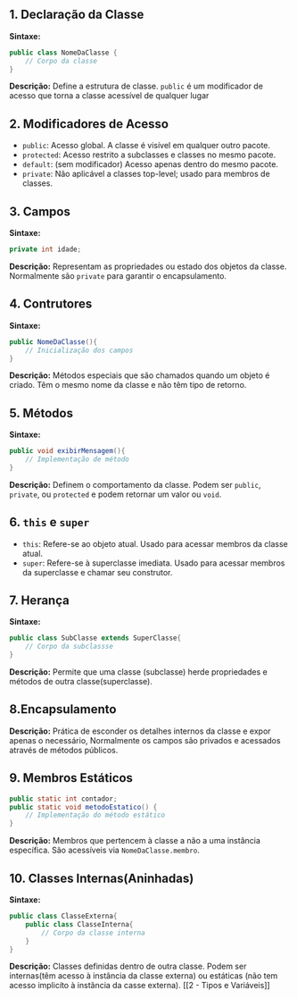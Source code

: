 
## 1. Declaração da Classe
**Sintaxe:**
```java
public class NomeDaClasse {
    // Corpo da classe
}
``` 
**Descrição:** Define a estrutura de classe. `public` é um modificador de  acesso que torna a classe acessível de qualquer lugar

## 2. Modificadores de Acesso
- `public`: Acesso global. A classe é visível em qualquer outro pacote.
- `protected`: Acesso restrito a subclasses e classes no mesmo pacote.
- `default`: (sem modificador) Acesso apenas dentro do mesmo pacote.
- `private`: Não aplicável a classes top-level; usado para membros de classes.

## 3. Campos
**Sintaxe:**
```java
private int idade;
```
**Descrição:** Representam as propriedades ou estado dos objetos da classe. Normalmente são `private` para garantir o encapsulamento.

## 4. Contrutores
**Sintaxe:**
```java
public NomeDaClasse(){
    // Inicialização dos campos 
}
```
**Descrição:** Métodos especiais que são chamados quando um objeto é criado. Têm o mesmo nome da classe e não têm tipo de retorno.
## 5. Métodos
**Sintaxe:**
```java
public void exibirMensagem(){
    // Implementação de método
}
```
**Descrição:** Definem o comportamento da classe. Podem ser `public`, `private`, ou `protected` e podem retornar um valor ou `void`.

## 6. `this` e `super`
- `this`: Refere-se ao objeto atual. Usado para acessar membros da classe atual.
- `super`: Refere-se à superclasse imediata. Usado para acessar membros da superclasse e chamar seu construtor.

## 7. Herança
**Sintaxe:**
```java
public class SubClasse extends SuperClasse{
    // Corpo da subclassse
}
```
**Descrição:** Permite que uma classe (subclasse) herde propriedades e métodos de outra classe(superclasse).

## 8.Encapsulamento
**Descrição:** Prática de esconder os detalhes internos da classe e expor apenas o necessário, Normalmente os campos são privados e acessados através de métodos públicos.

## 9. Membros Estáticos
```java
public static int contador;
public static void metodoEstatico() {
    // Implementação do método estático
}
```
**Descrição:** Membros que pertencem à classe a não a uma instância específica. São acessíveis via `NomeDaClasse.membro`.

## 10. Classes Internas(Aninhadas)
**Sintaxe:**
```java
public class ClasseExterna{
    public class ClasseInterna{
        // Corpo da classe interna 
    }
}
```
**Descrição:** Classes definidas dentro de outra classe. Podem ser internas(têm acesso à instância da classe externa) ou estáticas (não tem acesso implicíto à instância da casse externa).
[[2 - Tipos e Variáveis]]
